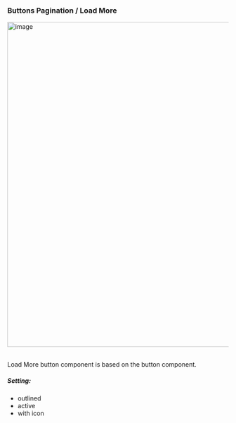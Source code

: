 ### Buttons Pagination / Load More

<img width="739" alt="image" src="https://github.com/catenax-ng/tx-portal-assets/assets/94133633/5c3f2f1b-f436-4845-9ce0-533b34f6be54">

<br>
<br>

Load More button component is based on the button component.

##### Setting:

* outlined
* active
* with icon 

<br>
<br>
